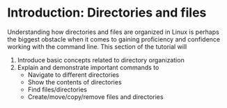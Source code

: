 # Introduction: Directories and files

Understanding how directories and files are organized in Linux is perhaps the biggest obstacle when it
comes to gaining proficiency and confidence working with the command line.  This section of the tutorial will

1. Introduce basic concepts related to directory organization
2. Explain and demonstrate important commands to
    - Navigate to different directories
    - Show the contents of directories
    - Find files/directories
    - Create/move/copy/remove files and directories
